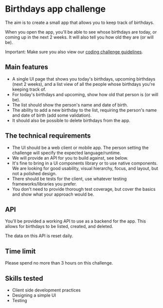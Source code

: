 # Birthdays app challenge

The aim is to create a small app that allows you to keep track of birthdays.

When you open the app, you'll be able to see whose birthdays are today, or coming up in the next 2 weeks. It will also tell you how old they are (or will be).

Important: Make sure you also view our [coding challenge guidelines](README.md).

## Main features

- A single UI page that shows you today's birthdays, upcoming birthdays (next 2 weeks), and a list view of all the people whose birthdays you're keeping track of.
- For today's birthdays and upcoming, show how old that person is (or will be).
- The list should show the person's name and date of birth.
- The ability to add a new birthday to the list, requiring the person's name and date of birth (add some validation).
- It should also be possible to delete birthdays from the app.

## The technical requirements

- The UI should be a web client or mobile app. The person setting the challenge will specify the expected language/runtime.
- We will provide an API for you to build against, see below.
- It's fine to bring in a UI components library or to use native components. We are looking for good usability, visual hierarchy, focus, and layout, but not a polished design.
- There should be tests for the client, use whatever testing frameworks/libraries you prefer.
- You don't need to provide thorough test coverage, but cover the basics and show what your approach would be.

## API

You'll be provided a working API to use as a backend for the app. This allows for birthdays to be listed, created, and deleted.

The data on this API is reset daily.

## Time limit

Please spend no more than 3 hours on this challenge.

## Skills tested

- Client side development practices
- Designing a simple UI
- Testing
